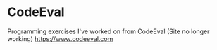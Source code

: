 CodeEval
========

Programming exercises I've worked on from CodeEval (Site no longer working)
https://www.codeeval.com
